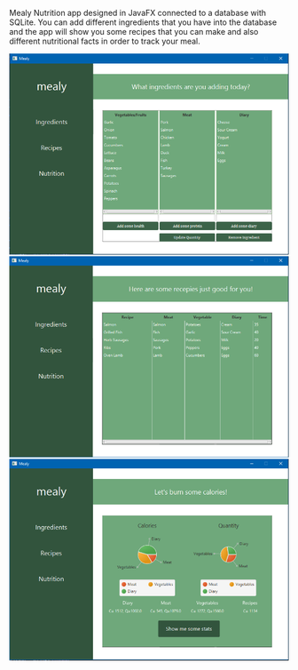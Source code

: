 Mealy
Nutrition app designed in JavaFX connected to a database with SQLite.
You can add different ingredients that you have into the database and the app will show you some recipes that you can make and also different nutritional facts in order to track your meal. 

![Introducing Ingredients](https://github.com/popicaandrei/Mealy/blob/master/src/Views/View1.PNG)
![Recommendations on recipes](https://github.com/popicaandrei/Mealy/blob/master/src/Views/View2.PNG)
![Nutritional facts-Calories and Quantity](https://github.com/popicaandrei/Mealy/blob/master/src/Views/View3.PNG)
